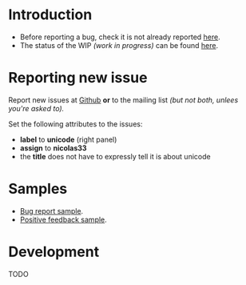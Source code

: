# Introduction

* Before reporting a bug, check it is not already reported [here](https://github.com/OfflineIMAP/offlineimap/labels/unicode).
* The status of the WIP *(work in progress)* can be found [here](https://github.com/OfflineIMAP/offlineimap/wiki/Unicode-status).


# Reporting new issue

Report new issues at
[Github](https://github.com/OfflineIMAP/offlineimap/issues/new) **or** to the
mailing list *(but not both, unlees you're asked to).*

Set the following attributes to the issues:
* **label** to **unicode** (right panel)
* **assign** to **nicolas33**
* the **title** does not have to expressly tell it is about unicode


# Samples

* [Bug report sample](https://github.com/OfflineIMAP/offlineimap/wiki/Unicode-bug-report-sample).
* [Positive feedback sample](https://github.com/OfflineIMAP/offlineimap/wiki/Unicode-positive-feedback-report).


# Development

TODO
